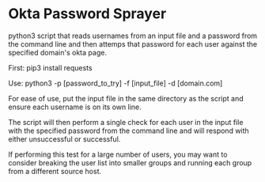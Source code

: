# Okta Password Sprayer

python3 script that reads usernames from an input file and a password from the command line and then attemps that password for each user against the specified domain's okta page.

First:
pip3 install requests

Use:
python3 -p [password_to_try] -f [input_file] -d [domain.com]

For ease of use, put the input file in the same directory as the script and ensure each username is on its own line.

The script will then perform a single check for each user in the input file with the specified password from the command line and will respond with either unsuccessful or successful.

If performing this test for a large number of users, you may want to consider breaking the user list into smaller groups and running each group from a different source host.


